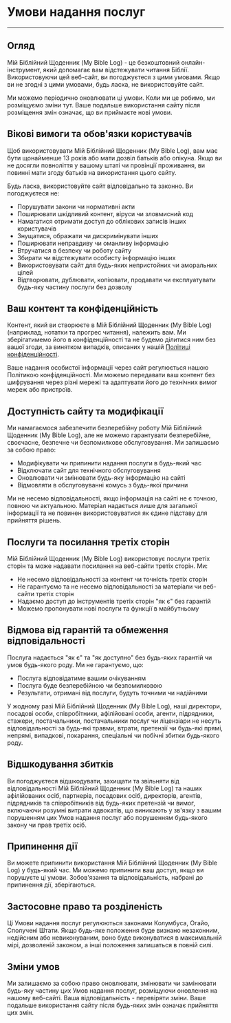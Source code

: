 # Умови надання послуг

---

## Огляд

Мій Біблійний Щоденник (My Bible Log) - це безкоштовний онлайн-інструмент, який допомагає вам відстежувати читання Біблії. Використовуючи цей веб-сайт, ви погоджуєтеся з цими умовами. Якщо ви не згодні з цими умовами, будь ласка, не використовуйте сайт.

Ми можемо періодично оновлювати ці умови. Коли ми це робимо, ми розміщуємо зміни тут. Ваше подальше використання сайту після розміщення змін означає, що ви приймаєте нові умови.

## Вікові вимоги та обов'язки користувачів

Щоб використовувати Мій Біблійний Щоденник (My Bible Log), вам має бути щонайменше 13 років або мати дозвіл батьків або опікуна. Якщо ви не досягли повноліття у вашому штаті чи провінції проживання, ви повинні мати згоду батьків на використання цього сайту.

Будь ласка, використовуйте сайт відповідально та законно. Ви погоджуєтеся не:

* Порушувати закони чи нормативні акти
* Поширювати шкідливий контент, віруси чи зловмисний код
* Намагатися отримати доступ до облікових записів інших користувачів
* Знущатися, ображати чи дискримінувати інших
* Поширювати неправдиву чи оманливу інформацію
* Втручатися в безпеку чи роботу сайту
* Збирати чи відстежувати особисту інформацію інших
* Використовувати сайт для будь-яких непристойних чи аморальних цілей
* Відтворювати, дублювати, копіювати, продавати чи експлуатувати будь-яку частину послуги без дозволу

## Ваш контент та конфіденційність

Контент, який ви створюєте в Мій Біблійний Щоденник (My Bible Log) (наприклад, нотатки та прогрес читання), належить вам. Ми зберігатимемо його в конфіденційності та не будемо ділитися ним без вашої згоди, за винятком випадків, описаних у нашій [Політиці конфіденційності](/uk/policy/privacy).

Ваше надання особистої інформації через сайт регулюється нашою Політикою конфіденційності. Ми можемо передавати ваш контент без шифрування через різні мережі та адаптувати його до технічних вимог мереж або пристроїв.

## Доступність сайту та модифікації

Ми намагаємося забезпечити безперебійну роботу Мій Біблійний Щоденник (My Bible Log), але не можемо гарантувати безперебійне, своєчасне, безпечне чи безпомилкове обслуговування. Ми залишаємо за собою право:

* Модифікувати чи припинити надання послуги в будь-який час
* Відключати сайт для технічного обслуговування
* Оновлювати чи змінювати будь-яку інформацію на сайті
* Відмовляти в обслуговуванні комусь з будь-якої причини

Ми не несемо відповідальності, якщо інформація на сайті не є точною, повною чи актуальною. Матеріал надається лише для загальної інформації та не повинен використовуватися як єдине підставу для прийняття рішень.

## Послуги та посилання третіх сторін

Мій Біблійний Щоденник (My Bible Log) використовує послуги третіх сторін та може надавати посилання на веб-сайти третіх сторін. Ми:

* Не несемо відповідальності за контент чи точність третіх сторін
* Не гарантуємо та не несемо відповідальності за матеріали чи веб-сайти третіх сторін
* Надаємо доступ до інструментів третіх сторін "як є" без гарантій
* Можемо пропонувати нові послуги та функції в майбутньому

## Відмова від гарантій та обмеження відповідальності

Послуга надається "як є" та "як доступно" без будь-яких гарантій чи умов будь-якого роду. Ми не гарантуємо, що:

* Послуга відповідатиме вашим очікуванням
* Послуга буде безперебійною чи безпомилковою
* Результати, отримані від послуги, будуть точними чи надійними

У жодному разі Мій Біблійний Щоденник (My Bible Log), наші директори, посадові особи, співробітники, афілійовані особи, агенти, підрядники, стажери, постачальники, постачальники послуг чи ліцензіари не несуть відповідальності за будь-які травми, втрати, претензії чи будь-які прямі, непрямі, випадкові, покарання, спеціальні чи побічні збитки будь-якого роду.

## Відшкодування збитків

Ви погоджуєтеся відшкодувати, захищати та звільняти від відповідальності Мій Біблійний Щоденник (My Bible Log) та наших афілійованих осіб, партнерів, посадових осіб, директорів, агентів, підрядників та співробітників від будь-яких претензій чи вимог, включаючи розумні витрати адвокатів, що виникають у зв'язку з вашим порушенням цих Умов надання послуг або порушенням будь-якого закону чи прав третіх осіб.

## Припинення дії

Ви можете припинити використання Мій Біблійний Щоденник (My Bible Log) у будь-який час. Ми можемо припинити ваш доступ, якщо ви порушуєте ці умови. Зобов'язання та відповідальність, набрані до припинення дії, зберігаються.

## Застосовне право та розділеність

Ці Умови надання послуг регулюються законами Колумбуса, Огайо, Сполучені Штати. Якщо будь-яке положення буде визнано незаконним, недійсним або невиконуваним, воно буде виконуватися в максимальній мірі, дозволеній законом, а інші положення залишаться в повній силі.

## Зміни умов

Ми залишаємо за собою право оновлювати, змінювати чи замінювати будь-яку частину цих Умов надання послуг, розміщуючи оновлення на нашому веб-сайті. Ваша відповідальність - перевіряти зміни. Ваше подальше використання сайту після будь-яких змін означає прийняття цих змін.
